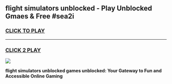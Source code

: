 
## flight simulators unblocked - Play Unblocked Gmaes & Free #sea2i
<h3>
<a href="https://news.freeplayer.one?title=flight_simulators_unblocked&ref=24F">CLICK TO PLAY</a></h3>
<hr>

<h3>
<a href="https://news.freeplayer.one?title=flight_simulators_unblocked&ref=24F">CLICK 2 PLAY</a>
  
</h3>

<a href="https://news.freeplayer.one?title=flight_simulators_unblocked&ref=24F/"><img src="https://clearcache.store/games.png"></a>


**flight simulators unblocked games unblocked: Your Gateway to Fun and Accessible Online Gaming**
